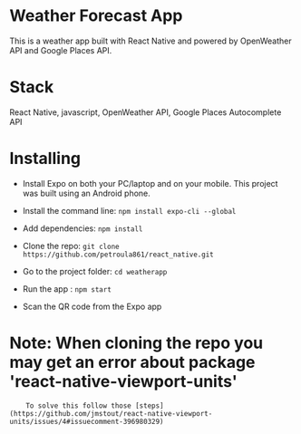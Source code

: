 
# Weather Forecast App 

This is a weather app built with React Native and powered by OpenWeather API and Google Places API.

# Stack

React Native, javascript, OpenWeather API, Google Places Autocomplete API

# Installing

- Install Expo on both your PC/laptop and on your mobile. This project was built using an Android phone.

- Install the command line: `npm install expo-cli --global` 

- Add dependencies: `npm install`

- Clone the repo: `git clone https://github.com/petroula861/react_native.git`

- Go to the project folder: `cd weatherapp`

- Run the app : `npm start`

- Scan the QR code from the Expo app


# Note: When cloning the repo you may get an error about package 'react-native-viewport-units'
        To solve this follow those [steps](https://github.com/jmstout/react-native-viewport-units/issues/4#issuecomment-396980329)

